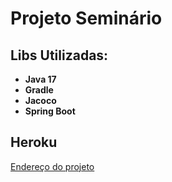 # Projeto Seminário
## Libs Utilizadas:
- **Java 17**
- **Gradle**
- **Jacoco**
- **Spring Boot**
  
  
## Heroku
[Endereço do projeto](https://project-seminario-afdd913b66e2.herokuapp.com/)



